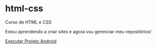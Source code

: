 # html-css
Curso de HTML e CSS

Estou aprendendo a criar sites e agora vou gerenciar meu repositórios!

<a href="https://kauaborges-code.github.io/projeto-android/index.html">Executar Projeto Android </a>